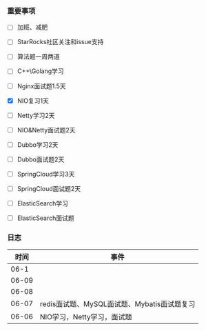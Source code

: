### 重要事项

- [ ] 加班、减肥
- [ ] StarRocks社区关注和issue支持
- [ ] 算法题一周两道
- [ ] C++\Golang学习
- [ ] Nginx面试题1.5天
- [x] NIO复习1天
- [ ] Netty学习2天
- [ ] NIO&Netty面试题2天
- [ ] Dubbo学习2天
- [ ] Dubbo面试题2天
- [ ] SpringCloud学习3天
- [ ] SpringCloud面试题2天
- [ ] ElasticSearch学习
- [ ] ElasticSearch面试题






### 日志

| 时间  | 事件                                        |
| ----- | ------------------------------------------- |
| 06-1  |                                             |
| 06-09 |                                             |
| 06-08 |                                             |
| 06-07 | redis面试题、MySQL面试题、Mybatis面试题复习 |
| 06-06 | NIO学习，Netty学习，面试题                  |




